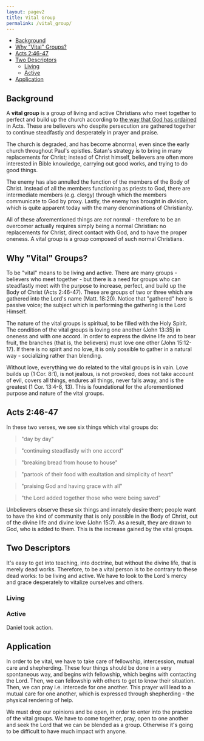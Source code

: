 ```yaml
---
layout: pagev2
title: Vital Group
permalink: /vital_group/
---
```

- [Background](#background)
- [Why "Vital" Groups?](#why-vital-groups)
- [Acts 2:46-47](#acts-246-47)
- [Two Descriptors](#two-descriptors)
  - [Living](#living)
  - [Active](#active)
- [Application](#application)

## Background

A **vital group** is a group of living and active Christians who meet together to perfect and build up the church according to [the way that God has ordained](../god_ordained_way) in Acts. These are believers who despite persecution are gathered together to continue steadfastly and desperately in prayer and praise.

The church is degraded, and has become abnormal, even since the early church throughout Paul's epistles. Satan's strategy is to bring in many replacements for Christ; instead of Christ himself, believers are often more interested in Bible knowledge, carrying out good works, and trying to do good things.

The enemy has also annulled the function of the members of the Body of Christ. Instead of all the members functioning as priests to God, there are intermediate members (e.g. clergy) through which the members communicate to God by proxy. Lastly, the enemy has brought in division, which is quite apparent today with the many denominations of Christianity.

All of these aforementioned things are *not* normal - therefore to be an overcomer actually requires simply being a normal Christian: no replacements for Christ, direct contact with God, and to have the proper oneness. A vital group is a group composed of such normal Christians.

## Why "Vital" Groups?

To be "vital" means to be living and active. There are many groups - believers who meet together - but there is a need for groups who can steadfastly meet with the purpose to increase, perfect, and build up the Body of Christ (Acts 2:46-47). These are groups of two or three which are gathered into the Lord's name (Matt. 18:20). Notice that "gathered" here is passive voice; the subject which is performing the gathering is the Lord Himself.

The nature of the vital groups is spiritual, to be filled with the Holy Spirit. The condition of the vital groups is loving one another (John 13:35) in oneness and with one accord. In order to express the divine life and to bear fruit, the branches (that is, the believers) must love one other (John 15:12-17). If there is no spirit and no love, it is only possible to gather in a natural way - socializing rather than blending.

Without love, everything we do related to the vital groups is in vain. Love builds up (1 Cor. 8:1), is not jealous, is not provoked, does not take account of evil, covers all things, endures all things, never falls away, and is the greatest (1 Cor. 13:4-8, 13). This is foundational for the aforementioned purpose and nature of the vital groups.

## Acts 2:46-47

In these two verses, we see six things which vital groups do:

>"day by day"

>"continuing steadfastly with one accord"

>"breaking bread from house to house"

>"partook of their food with exultation and simplicity of heart"

>"praising God and having grace with all"

>"the Lord added together those who were being saved"

Unbelievers observe these six things and innately desire them; people want to have the kind of community that is only possible in the Body of Christ, out of the divine life and divine love (John 15:7). As a result, they are drawn to God, who is added to them. This is the increase gained by the vital groups. 

## Two Descriptors

It's easy to get into teaching, into doctrine, but without the divine life, that is merely dead works. Therefore, to be a vital person is to be contrary to these dead works: to be living and active. We have to look to the Lord's mercy and grace desperately to vitalize ourselves and others.

### Living

### Active

Daniel took action.

## Application

In order to be vital, we have to take care of fellowship, intercession, mutual care and shepherding. These four things should be done in a very spontaneous way, and begins with fellowship, which begins with contacting the Lord. Then, we can fellowship with others to get to know their situation. Then, we can pray i.e. intercede for one another. This prayer will lead to a mutual care for one another, which is expressed through shepherding - the physical rendering of help. 

We must drop our opinions and be open, in order to enter into the practice of the vital groups. We have to come together, pray, open to one another and seek the Lord that we can be blended as a group. Otherwise it's going to be difficult to have much impact with anyone.
